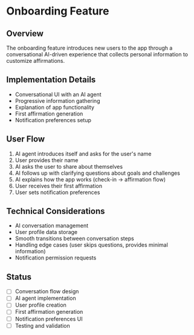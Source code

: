 # Onboarding Feature

## Overview
The onboarding feature introduces new users to the app through a conversational AI-driven experience that collects personal information to customize affirmations.

## Implementation Details
- Conversational UI with an AI agent
- Progressive information gathering
- Explanation of app functionality
- First affirmation generation
- Notification preferences setup

## User Flow
1. AI agent introduces itself and asks for the user's name
2. User provides their name
3. AI asks the user to share about themselves
4. AI follows up with clarifying questions about goals and challenges
5. AI explains how the app works (check-in → affirmation flow)
6. User receives their first affirmation
7. User sets notification preferences

## Technical Considerations
- AI conversation management
- User profile data storage
- Smooth transitions between conversation steps
- Handling edge cases (user skips questions, provides minimal information)
- Notification permission requests

## Status
- [ ] Conversation flow design
- [ ] AI agent implementation
- [ ] User profile creation
- [ ] First affirmation generation
- [ ] Notification preferences UI
- [ ] Testing and validation 